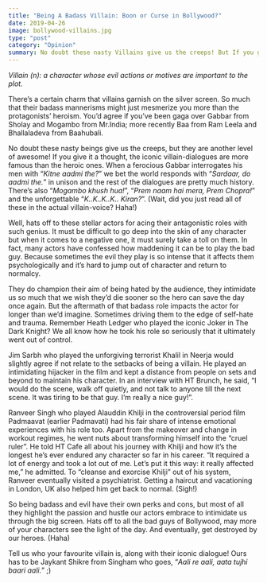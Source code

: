 ```yaml
---
title: "Being A Badass Villain: Boon or Curse in Bollywood?"
date: 2019-04-26
image: bollywood-villains.jpg
type: "post"
category: "Opinion"
summary: No doubt these nasty Villains give us the creeps! But If you give it a thought, the iconic villain-dialogues are more famous than the heroic ones.
---
```


<em>Villain (n): a character whose evil actions or motives are important to the plot.</em>

There’s a certain charm that villains garnish on the silver screen. So much that their badass mannerisms might just mesmerize you more than the protagonists’ heroism. You’d agree if you’ve been gaga over Gabbar from Sholay and Mogambo from Mr.India; more recently Baa from Ram Leela and Bhallaladeva from Baahubali.

No doubt these nasty beings give us the creeps, but they are another level of awesome! If you give it a thought, the iconic villain-dialogues are more famous than the heroic ones. When a ferocious Gabbar interrogates his men with “<em>Kitne aadmi the?</em>” we bet the world responds with “<em>Sardaar, do aadmi the.</em>” in unison and the rest of the dialogues are pretty much history. There’s also “<em>Mogambo khush hua!</em>”, “<em>Prem naam hai mera, Prem Chopra!</em>” and the unforgettable “<em>K..K..K..K.. Kiran?</em>”. (Wait, did you just read all of these in the actual villain-voice? Haha!)

Well, hats off to these stellar actors for acing their antagonistic roles with such genius. It must be difficult to go deep into the skin of any character but when it comes to a negative one, it must surely take a toll on them. In fact, many actors have confessed how maddening it can be to play the bad guy. Because sometimes the evil they play is so intense that it affects them psychologically and it’s hard to jump out of character and return to normalcy.

They do champion their aim of being hated by the audience, they intimidate us so much that we wish they’d die sooner so the hero can save the day once again. But the aftermath of that badass role impacts the actor for longer than we’d imagine. Sometimes driving them to the edge of self-hate and trauma. Remember Heath Ledger who played the iconic Joker in The Dark Knight? We all know how he took his role so seriously that it ultimately went out of control.

Jim Sarbh who played the unforgiving terrorist Khalil in Neerja would slightly agree if not relate to the setbacks of being a villain. He played an intimidating hijacker in the film and kept a distance from people on sets and beyond to maintain his character. In an interview with HT Brunch, he said, “I would do the scene, walk off quietly, and not talk to anyone till the next scene. It was tiring to be that guy. I’m really a nice guy!”.

Ranveer Singh who played Alauddin Khilji in the controversial period film Padmaavat (earlier Padmavati) had his fair share of intense emotional experiences with his role too. Apart from the makeover and change in workout regimes, he went nuts about transforming himself into the “cruel ruler”. He told HT Cafe all about his journey with Khilji and how it’s the longest he’s ever endured any character so far in his career. “It required a lot of energy and took a lot out of me. Let’s put it this way: it really affected me,” he admitted. To “cleanse and exorcise Khilji” out of his system, Ranveer eventually visited a psychiatrist. Getting a haircut and vacationing in London, UK also helped him get back to normal. (Sigh!)

So being badass and evil have their own perks and cons, but most of all they highlight the passion and hustle our actors embrace to intimidate us through the big screen. Hats off to all the bad guys of Bollywood, may more of your characters see the light of the day. And eventually, get destroyed by our heroes. (Haha)

Tell us who your favourite villain is, along with their iconic dialogue! Ours has to be Jaykant Shikre from Singham who goes, “<em>Aali re aali, aata tujhi baari aali.</em>” ;)
